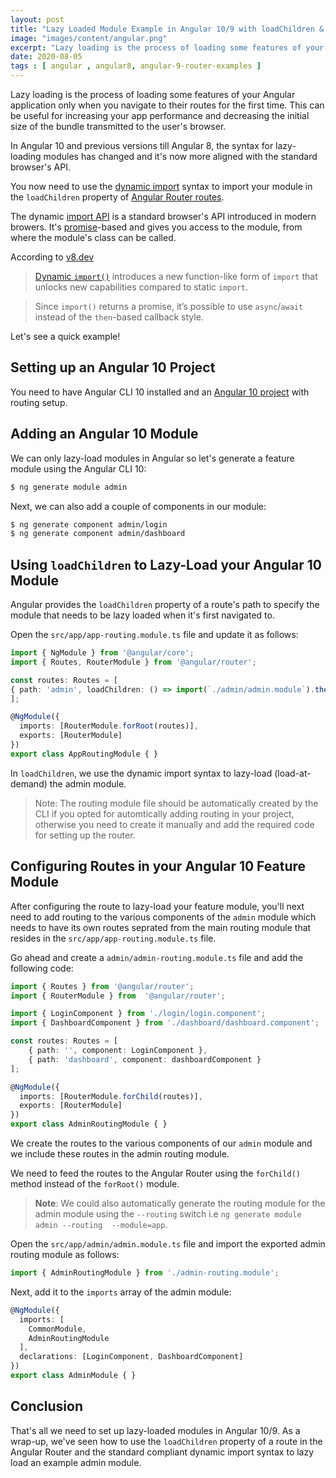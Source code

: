 ```yaml
---
layout: post
title: "Lazy Loaded Module Example in Angular 10/9 with loadChildren & Dynamic Imports"
image: "images/content/angular.png"
excerpt: "Lazy loading is the process of loading some features of your Angular 10 application only when you navigate to their routes for the first time. This can be useful for increasing your app performance and decreasing the initial size of the bundle transmitted to the user's browser"
date: 2020-08-05 
tags : [ angular , angular8, angular-9-router-examples ] 
---
```


Lazy loading is the process of loading some features of your Angular application only when you navigate to their routes for the first time. This can be useful for increasing your app performance and decreasing the initial size of the bundle transmitted to the user's browser. 

In Angular 10 and previous versions till Angular 8, the syntax for lazy-loading modules has changed and it's now more aligned with the standard browser's API. 

You now need to use the [dynamic import](https://javascript.info/modules-dynamic-imports) syntax to import your module in the `loadChildren` property of [Angular Router routes](https://www.techiediaries.com/angular-routing-tutorial/). 

The dynamic [import API](https://www.techiediaries.com/es-modules-import-export-default/) is a standard browser's API introduced in modern browers. It's [promise](https://www.techiediaries.com/javascript-promises-tutorial-example/)-based and gives you access to the module, from where the module's class can be called.

According to [v8.dev](https://v8.dev/features/dynamic-import)

>[Dynamic  `import()`](https://github.com/tc39/proposal-dynamic-import) introduces a new function-like form of `import` that unlocks new capabilities compared to static `import`.

> Since `import()` returns a promise, it’s possible to use `async`/`await` instead of the `then`-based callback style.

Let's see a quick example!

## Setting up an Angular 10 Project

You need to have Angular CLI 10 installed and an [Angular 10 project](https://www.techiediaries.com/angular/angular-9-8-tutorial-by-example-rest-crud-apis-http-get-requests-with-httpclient/) with routing setup.
 

## Adding an Angular 10 Module

We can only lazy-load modules in Angular so let's generate a feature module using the Angular CLI 10:

```bash
$ ng generate module admin
```

Next, we can also add a couple of components in our module:

```bash
$ ng generate component admin/login
$ ng generate component admin/dashboard
```

## Using `loadChildren` to Lazy-Load your Angular 10 Module

Angular provides the `loadChildren` property of a route's path to specify the module that needs to be lazy loaded when it's first navigated to.

Open the `src/app/app-routing.module.ts` file  and update it as follows:

```ts
import { NgModule } from '@angular/core';
import { Routes, RouterModule } from '@angular/router';

const routes: Routes = [
{ path: 'admin', loadChildren: () => import(`./admin/admin.module`).then(m => m.AdminModule) },
];

@NgModule({
  imports: [RouterModule.forRoot(routes)],
  exports: [RouterModule]
})
export class AppRoutingModule { }
```

In `loadChildren`, we use the dynamic import syntax to lazy-load (load-at-demand) the admin module.

> Note: The routing module file should be automatically created by the CLI if you opted for automtically adding routing in your project, otherwise you need to create it manually and add the required code for setting up the router.

## Configuring Routes in your Angular 10 Feature Module

After configuring the route to lazy-load your feature module, you'll next need to add routing to the various components of the `admin` module which needs to have its own  routes seprated from the main routing module that resides in the `src/app/app-routing.module.ts` file. 

Go ahead and create a `admin/admin-routing.module.ts` file and add the following code:

```ts
import { Routes } from '@angular/router';
import { RouterModule } from  '@angular/router';

import { LoginComponent } from './login/login.component';
import { DashboardComponent } from './dashboard/dashboard.component';

const routes: Routes = [
    { path: '', component: LoginComponent },
    { path: 'dashboard', component: dashboardComponent }
];

@NgModule({
  imports: [RouterModule.forChild(routes)],
  exports: [RouterModule]
})
export class AdminRoutingModule { }
```

We create the routes to the various components of our `admin` module and we include these routes in the admin routing module.

We need to feed the routes to the Angular Router using the `forChild()` method instead of the `forRoot()` module.

> **Note**: We could also automatically generate the routing module for the admin module using the `--routing` switch i.e `ng generate module admin --routing  --module=app`.

Open the `src/app/admin/admin.module.ts` file and import the exported admin routing module as follows:

```ts
import { AdminRoutingModule } from './admin-routing.module';
```

Next, add it to the `imports` array of the admin module:

```ts
@NgModule({
  imports: [
    CommonModule,
    AdminRoutingModule
  ],
  declarations: [LoginComponent, DashboardComponent]
})
export class AdminModule { }
```


## Conclusion

That's all we need to set up lazy-loaded modules in Angular 10/9. As a wrap-up, we've seen how to use the `loadChildren` property of a route in the Angular Router and the standard compliant dynamic import syntax to lazy load an example admin module.


